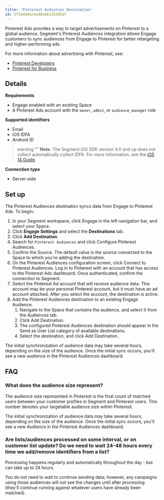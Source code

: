 ```yaml
---
title: 'Pinterest Audiences Destination'
id: 5f3ada4acea48a461353d5af
---
```

Pinterest Ads provides a way to target advertisements on Pinterest to a global audience. Segment's Pinterest Audiences integration allows Engage customers to sync audiences from Engage to Pinterest for better retargeting and higher-performing ads.

For more information about advertising with Pinterest, see:
- [Pinterest Developers](https://developers.pinterest.com/docs/widgets/getting-started/?)
- [Pinterest for Business](https://business.pinterest.com/)

## Details

**Requirements**
- Engage enabled with an existing Space
- A Pinterest Ads account with the `owner`, `admin`, or `audience_manager` role

**Supported identifiers**
- Email
- iOS IDFA
- Android ID

> warning ""
> **Note**: The Segment iOS SDK version 4.0 and up does not collect automatically collect IDFA. For more information, see the [iOS 14 Guide](/docs/connections/sources/catalog/libraries/mobile/ios/ios14-guide/).

**Connection type**
- Server-side

## Set up

The Pinterest Audiences destination syncs data from Engage to Pinterest Ads. To begin:

1. In your Segment workspace, click Engage in the left navigation bar, and select your Space.
2. Click **Engage Settings** and select the **Destinations** tab.
3. Click **Add Destination**.
4. Search for `Pinterest Audiences` and click Configure Pinterest Audiences.
5. Confirm the Source. The default value is the source connected to the Space to which you're adding the destination.
6. On the Pinterest Audiences configuration screen, click Connect to Pinterest Audiences. Log in to Pinterest with an account that has access to the Pinterest Ads dashboard. Once authenticated, confirm the connection to Segment.
7. Select the Pinterest Ad account that will receive audience data. This account may be your personal Pinterest account, but it must have an ad account attached. After you select the account, the destination is active.
8. Add the Pinterest Audiences destination to an existing Engage Audience.
    1. Navigate to the Space that contains the audience, and select it from the Audiences tab.
    2. Click Add Destination.
    3. The configured Pinterest Audiences destination should appear in the Send as User List category of available destinations.
    4. Select the destination, and click Add Destination.

The initial synchronization of audience data may take several hours, depending on the size of the audience. Once the initial sync occurs, you'll see a new audience in the Pinterest Audiences dashboard.

## FAQ

### What does the audience size represent?
The audience size represented in Pinterest is the final count of matched users between your customer profiles in Segment and Pinterest users. This number denotes your targetable audience size within Pinterest.

The initial synchronization of audience data may take several hours, depending on the size of the audience. Once the initial sync occurs, you'll see a new Audience in the Pinterest Audiences dashboard.

### Are lists/audiences processed on some interval, or on customer list update? Do we need to wait 24-48 hours every time we add/remove identifiers from a list?
Processing happens regularly and automatically throughout the day - but can take up to 24 hours.

You do not need to wait to continue sending data; however, any campaigns using those audiences will not see the changes until after processing (they'll continue running against whatever users have already been matched).
